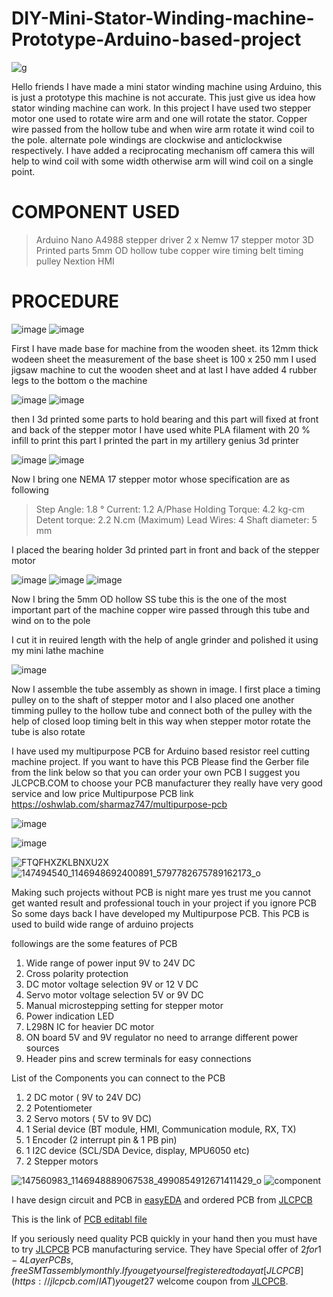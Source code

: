 # DIY-Mini-Stator-Winding-machine-Prototype-Arduino-based-project

![g](https://user-images.githubusercontent.com/19898602/152666290-6b863576-a9bc-4372-85a0-57e0ebff98aa.png)

Hello friends I have made a mini stator winding machine using Arduino, this is just a prototype this machine is not accurate.
This just give us idea how stator winding machine can work.
In this project I have used two stepper motor one used to rotate wire arm and one will rotate the stator.
Copper wire passed from the hollow tube and when wire arm rotate it wind coil to the pole.
alternate pole windings are clockwise and anticlockwise respectively. 
I have added a reciprocating mechanism off camera this will help to wind coil with some width otherwise arm will wind coil on a single point. 

# COMPONENT USED

> Arduino Nano
> A4988 stepper driver
> 2 x Nemw 17 stepper motor
> 3D Printed parts
> 5mm OD hollow tube
> copper wire
> timing belt
> timing pulley 
> Nextion HMI

# PROCEDURE

![image](https://user-images.githubusercontent.com/19898602/152666347-a99e733a-e41f-42d3-93e1-edc100107a9a.png)
![image](https://user-images.githubusercontent.com/19898602/152666352-e68c0a6a-4fc4-4f98-99e5-8c3b38c55763.png)

First I have made base for machine from the wooden sheet.
its 12mm thick wodeen sheet 
the measurement of the base sheet is 100 x 250 mm 
I used jigsaw machine to cut the wooden sheet 
and at last I have added 4 rubber legs to the bottom o the machine

![image](https://user-images.githubusercontent.com/19898602/152666388-33eed44c-c4a8-4398-9b83-5e23740cb65b.png)
![image](https://user-images.githubusercontent.com/19898602/152666393-48850232-45f9-4366-9f57-ea97f8233cb0.png)

then I 3d printed some parts to hold bearing and this part will fixed at front and back of the stepper motor
I have used white PLA filament with 20 % infill to print this part
I printed the part in my artillery genius 3d printer

![image](https://user-images.githubusercontent.com/19898602/152666428-dbb22748-81c5-48f1-acc5-c80f806cffda.png)
![image](https://user-images.githubusercontent.com/19898602/152666434-4fd1c894-457e-473a-9b2d-29defc175fc5.png)

Now I bring one NEMA 17 stepper motor whose specification are as following

> Step Angle: 1.8 °
> Current: 1.2 A/Phase
> Holding Torque: 4.2 kg-cm
> Detent torque: 2.2 N.cm (Maximum)
> Lead Wires: 4
> Shaft diameter: 5 mm

I placed the bearing holder 3d printed part in front and back of the stepper motor


![image](https://user-images.githubusercontent.com/19898602/152666516-de083c23-073f-4454-b46f-7810c05df762.png)
![image](https://user-images.githubusercontent.com/19898602/152666525-229ca5be-5b09-4a1d-be8b-f2f5cb14081f.png)
![image](https://user-images.githubusercontent.com/19898602/152666538-c3d7c504-4994-4887-96e1-4fc7f6f12e35.png)

Now I bring the 5mm OD hollow SS tube this is the one of the most important part of the machine
copper wire passed through this tube and wind on to the pole

I cut it in reuired length with the help of angle grinder and polished it using my mini lathe machine

![image](https://user-images.githubusercontent.com/19898602/152666582-4028f9c9-30e3-467c-802c-20fff37ea770.png)

Now I assemble the tube assembly as shown in image.
I first place a timing pulley on to the shaft of stepper motor
and I also placed one another timming pulley to the hollow tube
and connect both of the pulley with the help of closed loop timing belt
in this way when stepper motor rotate the tube is also rotate 



I have used my multipurpose PCB for Arduino based resistor reel cutting machine project. If you want to have this PCB
Please find the Gerber file from the link below so that you can order your own PCB
I suggest you JLCPCB.COM to choose your PCB manufacturer they really have very good service and low price
Multipurpose PCB link https://oshwlab.com/sharmaz747/multipurpose-pcb

![image](https://user-images.githubusercontent.com/19898602/147902257-944dde5c-a1d4-4965-8f19-e7afe7c55594.png)


![image](https://user-images.githubusercontent.com/19898602/147902264-771d306d-764e-43c0-839d-90a81e485e16.png)


![FTQFHXZKLBNXU2X](https://user-images.githubusercontent.com/19898602/122632825-db9b8e80-d0f2-11eb-8281-3239f1275adc.jpg)
![147494540_1146948692400891_5797782675789162173_o](https://user-images.githubusercontent.com/19898602/122632834-ee15c800-d0f2-11eb-9385-0bcb4b05119a.jpg)

Making such projects without PCB is night mare yes trust me
you cannot get wanted result and professional touch in your project if you ignore PCB
So some days back I have developed my Multipurpose PCB.
This PCB is used to build wide range of arduino projects 

followings are the some features of PCB

1. Wide range of power input 9V to 24V DC
2. Cross polarity protection
3. DC motor voltage selection 9V or 12 V DC
4. Servo motor voltage selection 5V or 9V DC
5. Manual microstepping setting for stepper motor
6. Power indication LED
7. L298N IC for heavier DC motor
8. ON board 5V and 9V regulator no need to arrange different power sources
9. Header pins and screw terminals for easy connections

List of the Components you can connect to the PCB

1. 2 DC motor ( 9V to 24V DC)
2. 2 Potentiometer
3. 2 Servo motors ( 5V to 9V DC)
4. 1 Serial device (BT module, HMI, Communication module, RX, TX)
5. 1 Encoder (2 interrupt pin & 1 PB pin)
6. 1 I2C device (SCL/SDA Device, display, MPU6050 etc)
7. 2 Stepper motors

![147560983_1146948889067538_4990854912671411429_o](https://user-images.githubusercontent.com/19898602/122632848-fff76b00-d0f2-11eb-955e-207472be636d.jpg)
![component](https://user-images.githubusercontent.com/19898602/122632849-01289800-d0f3-11eb-970a-53fc1b6e0b58.jpg)


I have design circuit and PCB in [easyEDA](https://easyeda.com/) and ordered PCB from [JLCPCB](https://jlcpcb.com/IAT )





This is the link of [PCB editabl file](https://oshwlab.com/sharmaz747/multipurpose-pcb)

If you seriously need quality PCB quickly in your hand then you must have to try [JLCPCB](https://jlcpcb.com/IAT ) PCB manufacturing service.
They have Special offer of $2 for 1-4 Layer PCBs, free SMT assembly monthly.
If you get yourself registered today at [JLCPCB](https://jlcpcb.com/IAT ) you get 27$ welcome coupon from [JLCPCB](https://jlcpcb.com/IAT ).










